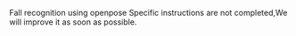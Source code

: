 Fall recognition using openpose
Specific instructions are not completed,We will improve it as soon as possible.

